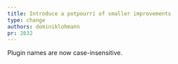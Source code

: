 ```yaml
---
title: Introduce a potpourri of smaller improvements
type: change
authors: dominiklohmann
pr: 2832
---
```


Plugin names are now case-insensitive.
